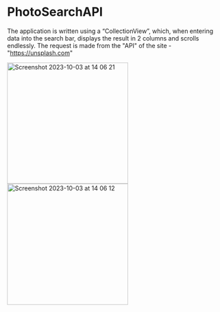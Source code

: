# PhotoSearchAPI
The application is written using a “CollectionView”, which, when entering data into the search bar, displays the result in 2 columns and scrolls endlessly.
The request is made from the "API" of the site - "https://unsplash.com"

<img width="282" alt="Screenshot 2023-10-03 at 14 06 21" src="https://github.com/NikolayGrinko/PhotoSearchAPI/assets/112849355/5c6ba8b7-dfc4-4d83-a5cb-67a1a0eebfe5">


<img width="282" alt="Screenshot 2023-10-03 at 14 06 12" src="https://github.com/NikolayGrinko/PhotoSearchAPI/assets/112849355/693695af-5b82-4ff0-9b46-83b49e9c2500">

